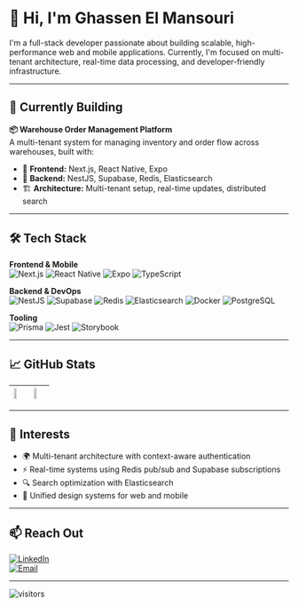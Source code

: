 # 👋 Hi, I'm Ghassen El Mansouri

I'm a full-stack developer passionate about building scalable, high-performance web and mobile applications. Currently, I'm focused on multi-tenant architecture, real-time data processing, and developer-friendly infrastructure.

---

## 🚧 Currently Building

**📦 Warehouse Order Management Platform**  
A multi-tenant system for managing inventory and order flow across warehouses, built with:

- 🧩 **Frontend:** Next.js, React Native, Expo
- 🧠 **Backend:** NestJS, Supabase, Redis, Elasticsearch
- 🏗️ **Architecture:** Multi-tenant setup, real-time updates, distributed search

---

## 🛠️ Tech Stack

**Frontend & Mobile**  
![Next.js](https://img.shields.io/badge/Next.js-000?&logo=next.js)
![React Native](https://img.shields.io/badge/React%20Native-61DAFB?logo=react&logoColor=white)
![Expo](https://img.shields.io/badge/Expo-000020?logo=expo&logoColor=white)
![TypeScript](https://img.shields.io/badge/TypeScript-3178C6?&logo=typescript)

**Backend & DevOps**  
![NestJS](https://img.shields.io/badge/NestJS-E0234E?&logo=nestjs&logoColor=white)
![Supabase](https://img.shields.io/badge/Supabase-3ECF8E?&logo=supabase&logoColor=white)
![Redis](https://img.shields.io/badge/Redis-DC382D?&logo=redis&logoColor=white)
![Elasticsearch](https://img.shields.io/badge/Elasticsearch-005571?&logo=elasticsearch&logoColor=white)
![Docker](https://img.shields.io/badge/Docker-2496ED?&logo=docker&logoColor=white)
![PostgreSQL](https://img.shields.io/badge/PostgreSQL-4169E1?&logo=postgresql&logoColor=white)

**Tooling**  
![Prisma](https://img.shields.io/badge/Prisma-2D3748?&logo=prisma)
![Jest](https://img.shields.io/badge/Jest-C21325?&logo=jest)
![Storybook](https://img.shields.io/badge/Storybook-FF4785?&logo=storybook)

---

## 📈 GitHub Stats

| <img src="https://github-readme-stats.vercel.app/api?username=ElMansouri-cpu&show_icons=true&theme=radical" width="48%" /> | <img src="https://github-readme-stats.vercel.app/api/top-langs/?username=ElMansouri-cpu&layout=compact&theme=radical" width="48%" /> |
|:--|:--|

---

## 🧠 Interests

- 🌍 Multi-tenant architecture with context-aware authentication
- ⚡ Real-time systems using Redis pub/sub and Supabase subscriptions
- 🔍 Search optimization with Elasticsearch
- 📱 Unified design systems for web and mobile

---

## 📫 Reach Out

[![LinkedIn](https://img.shields.io/badge/LinkedIn-0077B5?&logo=linkedin)](https://www.linkedin.com/in/ghassen-mansouri/)  
[![Email](https://img.shields.io/badge/Email-8B89CC?&logo=protonmail&logoColor=white)](mailto:ghassen.mansouri@proton.me)

---

![visitors](https://visitor-badge.glitch.me/badge?page_id=ElMansouri-cpu)
